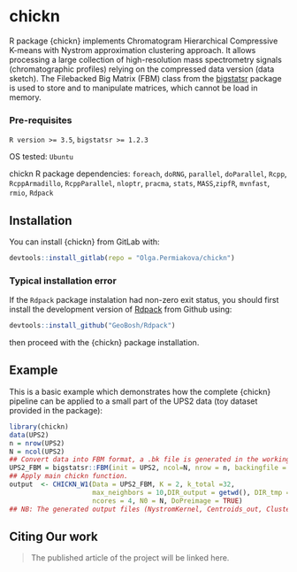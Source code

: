 
# chickn

<!-- badges: start -->
<!-- badges: end -->

R package {chickn} implements Chromatogram Hierarchical Compressive K-means with Nystrom approximation clustering approach. It allows processing a large collection of high-resolution mass spectrometry signals (chromatographic profiles) relying on the compressed data version (data sketch). The Filebacked Big Matrix (FBM) class from the [bigstatsr](https://github.com/privefl/bigstatsr) package is used to store and to manipulate matrices, which cannot be load in memory.  

### Pre-requisites
`R version >= 3.5`, 
`bigstatsr >= 1.2.3`

OS tested: `Ubuntu`

chickn R package dependencies:
`foreach`, `doRNG`, `parallel`, `doParallel`, `Rcpp`, `RcppArmadillo`, `RcppParallel`, `nloptr`, `pracma`, `stats`, `MASS`,`zipfR`, `mvnfast`, `rmio`, `Rdpack`
     
## Installation

You can install {chickn} from GitLab with:

```R
devtools::install_gitlab(repo = "Olga.Permiakova/chickn")
```

### Typical installation error

If the `Rdpack` package instalation had non-zero exit status, you should first install the development version of [Rdpack](https://github.com/cran/Rdpack) from Github using:
```R
devtools::install_github("GeoBosh/Rdpack")
```
then proceed with the {chickn} package installation. 
## Example

This is a basic example which demonstrates how the complete {chickn} pipeline can be applied to a small part of the UPS2 data (toy dataset provided in the package):

``` r
library(chickn)
data(UPS2)
n = nrow(UPS2)
N = ncol(UPS2)
## Convert data into FBM format, a .bk file is generated in the working directory
UPS2_FBM = bigstatsr::FBM(init = UPS2, ncol=N, nrow = n, backingfile = "UPS2_FBM")$save()
## Apply main chickn function. 
output  <- CHICKN_W1(Data = UPS2_FBM, K = 2, k_total =32, 
                     max_neighbors = 10,DIR_output = getwd(), DIR_tmp = tempfile(),
                     ncores = 4, N0 = N, DoPreimage = TRUE)
## NB: The generated output files (NystromKernel, Centroids_out, Cluster_assign_out) are stored in DIR_output directory.                      
```

## Citing Our work
> The published article of the project will be linked here.
